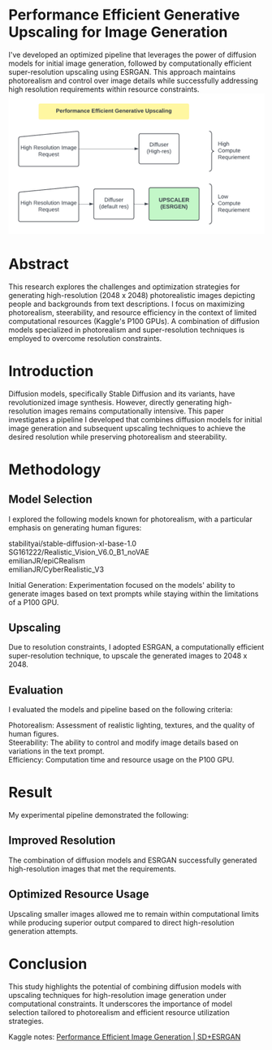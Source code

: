 # Performance Efficient Generative Upscaling for Image Generation
I've developed an optimized pipeline that leverages the power of diffusion models for initial image generation, followed by computationally efficient super-resolution upscaling using ESRGAN. This approach maintains photorealism and control over image details while successfully addressing high resolution requirements within resource constraints.
![image](https://github.com/harinaralasetty/Performance-Efficient-Generative-Upscaling-for-Image-Generation/blob/main/Performance%20Efficient%20Generative%20Upscaling.png)

# Abstract
This research explores the challenges and optimization strategies for generating high-resolution (2048 x 2048) photorealistic images depicting people and backgrounds from text descriptions. I focus on maximizing photorealism, steerability, and resource efficiency in the context of limited computational resources (Kaggle's P100 GPUs).  A combination of diffusion models specialized in photorealism and super-resolution techniques is employed to overcome resolution constraints.

# Introduction
Diffusion models, specifically Stable Diffusion and its variants, have revolutionized image synthesis. However, directly generating high-resolution images remains computationally intensive. This paper investigates a pipeline I developed that combines diffusion models for initial image generation and subsequent upscaling techniques to achieve the desired resolution while preserving photorealism and steerability.

# Methodology
## Model Selection
I explored the following models known for photorealism, with a particular emphasis on generating human figures:

stabilityai/stable-diffusion-xl-base-1.0 <br>
SG161222/Realistic_Vision_V6.0_B1_noVAE <br>
emilianJR/epiCRealism <br>
emilianJR/CyberRealistic_V3 <br>

Initial Generation: Experimentation focused on the models' ability to generate images based on text prompts while staying within the limitations of a P100 GPU.

## Upscaling
Due to resolution constraints, I adopted ESRGAN, a computationally efficient super-resolution technique, to upscale the generated images to 2048 x 2048.

## Evaluation
I evaluated the models and pipeline based on the following criteria:

Photorealism: Assessment of realistic lighting, textures, and the quality of human figures. <br>
Steerability: The ability to control and modify image details based on variations in the text prompt. <br>
Efficiency: Computation time and resource usage on the P100 GPU. <br>

# Result
My experimental pipeline demonstrated the following:

## Improved Resolution
The combination of diffusion models and ESRGAN successfully generated high-resolution images that met the requirements.

## Optimized Resource Usage
Upscaling smaller images allowed me to remain within computational limits while producing superior output compared to direct high-resolution generation attempts.

# Conclusion
This study highlights the potential of combining diffusion models with upscaling techniques for high-resolution image generation under computational constraints. It underscores the importance of model selection tailored to photorealism and efficient resource utilization strategies.

Kaggle notes: [Performance Efficient Image Generation | SD+ESRGAN](https://www.kaggle.com/code/hknaralasetty/performance-efficient-image-generation-sd-esrgan#Image-Generation)
